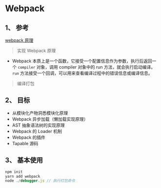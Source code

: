 # Webpack

## 1、 参考

[webpack 原理](https://mp.weixin.qq.com/s/mL_GRKm4_6kCHBCe9715VQ)

> 实现 Webpack 原理

- Webpack 本质上是一个函数，它接受一个配置信息作为参数，执行后返回一个 `compiler` 对象，调用 compiler 对象中的 run 方法，就会执行启动编译。 `run` 方法接受一个回调，可以用来查看编译过程中的错误信息或编译信息。

> 编译打包

## 2、 目标

- 从模块化产物洞悉模块化原理
- Webpack 异步加载（懒加载实现原理）
- AST 抽象语法树的实现原理
- Webpack 的 Loader 机制
- Webpack 的插件
- Tapable 源码

## 3、 基本使用

```js
npm init
yarn add webpack
node ./debugger.js // 执行打包命令
```
